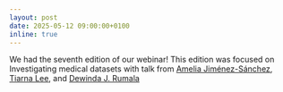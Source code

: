 ```yaml
---
layout: post
date: 2025-05-12 09:00:00+0100
inline: true
---
```


We had the seventh edition of our webinar! This edition was focused on Investigating medical datasets with talk from [Amelia Jiménez-Sánchez](https://www.youtube.com/watch?v=XGn4PPjDWxk), [Tiarna Lee](https://www.youtube.com/watch?v=OfyFv1gImxM), and [Dewinda J. Rumala](https://www.youtube.com/watch?v=74_p5H02zIU) 